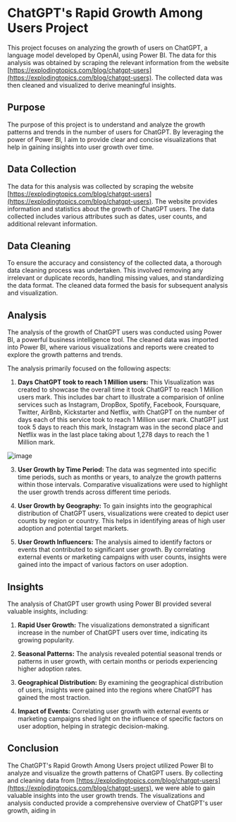 # ChatGPT's Rapid Growth Among Users Project

This project focuses on analyzing the growth of users on ChatGPT, a language model developed by OpenAI, using Power BI. The data for this analysis was obtained by scraping the relevant information from the website [https://explodingtopics.com/blog/chatgpt-users](https://explodingtopics.com/blog/chatgpt-users). The collected data was then cleaned and visualized to derive meaningful insights.

## Purpose

The purpose of this project is to understand and analyze the growth patterns and trends in the number of users for ChatGPT. By leveraging the power of Power BI, I aim to provide clear and concise visualizations that help in gaining insights into user growth over time.

## Data Collection

The data for this analysis was collected by scraping the website [https://explodingtopics.com/blog/chatgpt-users](https://explodingtopics.com/blog/chatgpt-users). The website provides information and statistics about the growth of ChatGPT users. The data collected includes various attributes such as dates, user counts, and additional relevant information.

## Data Cleaning

To ensure the accuracy and consistency of the collected data, a thorough data cleaning process was undertaken. This involved removing any irrelevant or duplicate records, handling missing values, and standardizing the data format. The cleaned data formed the basis for subsequent analysis and visualization.

## Analysis

The analysis of the growth of ChatGPT users was conducted using Power BI, a powerful business intelligence tool. The cleaned data was imported into Power BI, where various visualizations and reports were created to explore the growth patterns and trends.

The analysis primarily focused on the following aspects:

1. **Days ChatGPT took to reach 1 Million users:** This Visualization was created to showcase the overall time it took ChatGPT to reach 1 Million users mark. This includes bar chart to illustrate a comparision of online services such as Instagram, DropBox, Spotify, Facebook, Foursquare, Twitter, AirBnb, Kickstarter and Netflix, with ChatGPT on the number of days each of this service took to reach 1 Million user mark. ChatGPT just took 5 days to reach this mark, Instagram was in the second place and Netflix was in the last place taking about 1,278 days to reach the 1 Million mark.

![image](https://github.com/ymulakala27/ChatGPT-s-Rapid-Growth-Among-Users/assets/128730384/27cc7f19-88f6-4ab0-aea4-afe620acfb61)
  

3. **User Growth by Time Period:** The data was segmented into specific time periods, such as months or years, to analyze the growth patterns within those intervals. Comparative visualizations were used to highlight the user growth trends across different time periods.

4. **User Growth by Geography:** To gain insights into the geographical distribution of ChatGPT users, visualizations were created to depict user counts by region or country. This helps in identifying areas of high user adoption and potential target markets.

5. **User Growth Influencers:** The analysis aimed to identify factors or events that contributed to significant user growth. By correlating external events or marketing campaigns with user counts, insights were gained into the impact of various factors on user adoption.

## Insights

The analysis of ChatGPT user growth using Power BI provided several valuable insights, including:

1. **Rapid User Growth:** The visualizations demonstrated a significant increase in the number of ChatGPT users over time, indicating its growing popularity.

2. **Seasonal Patterns:** The analysis revealed potential seasonal trends or patterns in user growth, with certain months or periods experiencing higher adoption rates.

3. **Geographical Distribution:** By examining the geographical distribution of users, insights were gained into the regions where ChatGPT has gained the most traction.

4. **Impact of Events:** Correlating user growth with external events or marketing campaigns shed light on the influence of specific factors on user adoption, helping in strategic decision-making.

## Conclusion

The ChatGPT's Rapid Growth Among Users project utilized Power BI to analyze and visualize the growth patterns of ChatGPT users. By collecting and cleaning data from [https://explodingtopics.com/blog/chatgpt-users](https://explodingtopics.com/blog/chatgpt-users), we were able to gain valuable insights into the user growth trends. The visualizations and analysis conducted provide a comprehensive overview of ChatGPT's user growth, aiding in
